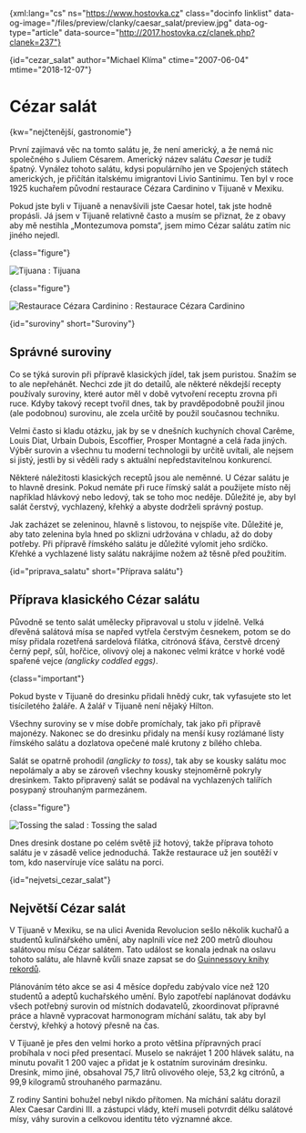 
{xml:lang="cs" ns="https://www.hostovka.cz" class="docinfo linklist" data-og-image="/files/preview/clanky/caesar_salat/preview.jpg" data-og-type="article" data-source="http://2017.hostovka.cz/clanek.php?clanek=237"}

{id="cezar\_salat" author="Michael Klíma" ctime="2007-06-04" mtime="2018-12-07"}

# Cézar salát

{kw="nejčtenější, gastronomie"}

První zajímavá věc na tomto salátu je, že není americký, a že nemá nic společného s Juliem Césarem. Americký název salátu _Caesar_ je tudíž špatný. Vynález tohoto salátu, kdysi populárního jen ve Spojených státech amerických, je přičítán italskému imigrantovi Livio Santinimu. Ten byl v roce 1925 kuchařem původní restaurace Cézara Cardinino v Tijuaně v Mexiku.

Pokud jste byli v Tijuaně a nenavšívili jste Caesar hotel, tak jste hodně propásli. Já jsem v Tijuaně relativně často a musím se přiznat, že z obavy aby mě nestihla „Montezumova pomsta“, jsem mimo Cézar salátu zatím nic jiného nejedl.

{class="figure"}

![Tijuana][2] 
:   Tijuana

{class="figure"}

![Restaurace Cézara Cardinino][3] 
:   Restaurace Cézara Cardinino


{id="suroviny" short="Suroviny"}

## Správné suroviny

Co se týká surovin při přípravě klasických jídel, tak jsem puristou. Snažím se to ale nepřehánět. Nechci zde jít do detailů, ale některé někdejší recepty používaly suroviny, které autor měl v době vytvoření receptu zrovna při ruce. Kdyby takový recept tvořil dnes, tak by pravděpodobně použil jinou (ale podobnou) surovinu, ale zcela určitě by použil současnou techniku.

Velmi často si kladu otázku, jak by se v dnešních kuchyních choval Carême, Louis Diat, Urbain Dubois, Escoffier, Prosper Montagné a celá řada jiných. Výběr surovin a všechnu tu moderní technologii by určitě uvítali, ale nejsem si jistý, jestli by si věděli rady s aktuální nepředstavitelnou konkurencí.

Některé náležitosti klasických receptů jsou ale neměnné. U Cézar salátu je to hlavně dresink. Pokud nemáte při ruce římský salát a použijete místo něj například hlávkový nebo ledový, tak se toho moc neděje. Důležité je, aby byl salát čerstvý, vychlazený, křehký a abyste dodrželi správný postup.

Jak zacházet se zeleninou, hlavně s listovou, to nejspíše víte. Důležité je, aby tato zelenina byla hned po sklizni udržována v chladu, až do doby potřeby. Při přípravě římského salátu je důležité vylomit jeho srdíčko. Křehké a vychlazené listy salátu nakrájíme nožem až těsně před použitím.

{id="priprava_salatu" short="Příprava salátu"}

## Příprava klasického Cézar salátu

Původně se tento salát umělecky připravoval u stolu v jídelně. Velká dřevěná salátová mísa se napřed vytřela čerstvým česnekem, potom se do mísy přidala rozetřená sardelová filátka, citrónová šťáva, čerstvě drcený černý pepř, sůl, hořčice, olivový olej a nakonec velmi krátce v horké vodě spařené vejce _(anglicky coddled eggs)_.

{class="important"}

Pokud byste v Tijuaně do dresinku přidali hnědý cukr, tak vyfasujete sto let tisíciletého žaláře. A žalář v Tijuaně není nějaký Hilton.

Všechny suroviny se v míse dobře promíchaly, tak jako při přípravě majonézy. Nakonec se do dresinku přidaly na menší kusy rozlámané listy římského salátu a dozlatova opečené malé krutony z bílého chleba.

Salát se opatrně prohodil _(anglicky to toss)_, tak aby se kousky salátu moc nepolámaly a aby se zároveň všechny kousky stejnoměrně pokryly dresinkem. Takto připravený salát se podával na vychlazených talířích posypaný strouhaným parmezánem.

{class="figure"}

![Tossing the salad][4] 
:   Tossing the salad

Dnes dresink dostane po celém světě již hotový, takže příprava tohoto salátu je v zásadě velice jednoduchá. Takže restaurace už jen soutěží v tom, kdo naservíruje více salátu na porci.

{id="nejvetsi_cezar_salat"}

## Největší Cézar salát

V Tijuaně v Mexiku, se na ulici Avenida Revolucion sešlo několik kuchařů a studentů kulinářského umění, aby naplnili více než 200 metrů dlouhou salátovou mísu Cézar salátem. Tato událost se konala jednak na oslavu tohoto salátu, ale hlavně kvůli snaze zapsat se do [Guinnessovy knihy rekordů][5].

Plánováním této akce se asi 4 měsíce dopředu zabývalo více než 120 studentů a adeptů kuchařského umění. Bylo zapotřebí naplánovat dodávku všech potřebný surovin od místních dodavatelů, zkoordinovat přípravné práce a hlavně vypracovat harmonogram míchání salátu, tak aby byl čerstvý, křehký a hotový přesně na čas.

V Tijuaně je přes den velmi horko a proto většina přípravných prací probíhala v noci před presentací. Muselo se nakrájet 1 200 hlávek salátu, na minutu povařit 1 200 vajec a přidat je k ostatním surovinám dresinku. Dresink, mimo jiné, obsahoval 75,7 litrů olivového oleje, 53,2 kg citrónů, a 99,9 kilogramů strouhaného parmazánu.

Z rodiny Santini bohužel nebyl nikdo přítomen. Na míchání salátu dorazil Alex Caesar Cardini III. a zástupci vlády, kteří museli potvrdit délku salátové mísy, váhy surovin a celkovou identitu této významné akce.

 [1]: /files/thumbs/clanky/caesar_salat/04-06-07-4.JPG
 [2]: /files/thumbs/clanky/caesar_salat/04-06-07-5.JPG
 [3]: /files/thumbs/clanky/caesar_salat/04-06-07-6.JPG
 [4]: /files/thumbs/clanky/caesar_salat/04-06-07-7.JPG
 [5]: https://cs.wikipedia.org/wiki/Guinnessova_kniha_rekord%C5%AF
